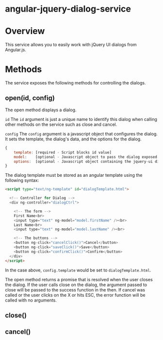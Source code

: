 angular-jquery-dialog-service
=============================

# Overview
This service allows you to easily work with jQuery UI dialogs from Angular.js.

# Methods
The service exposes the following methods for controlling the dialogs.

## open(id, config)
The open method displays a dialog.

`id`
The `id` argument is just a unique name to identify this dialog when calling other methods on
the service such as close and cancel.

`config`
The `config` argument is a javascript object that configures the dialog. It sets the template, the dialog's data, and the options for the dialog.

```javascript
{
	template: [required - Script blocks id value]
	model:    [optional - Javascript object to pass the dialog exposed as $scope.model to the controller]
	options:  [optional - Javascript object containing the jquery-ui dialog parameters passed to the dialog ( [1] ) ]
}
```

The dialog template must be stored as an angular template using the following syntax:

```html
<script type="text/ng-template" id="dialogTemplate.html">

  <!-- Controller for Dialog -->
  <div ng-controller="dialogCtrl">

  	<!-- The form -->
    First Name<br>
    <input type="text" ng-model="model.firstName" /><br>
    Last Name<br>
    <input type="text" ng-model="model.lastName" /><br>

    <!-- The buttons -->
    <button ng-click="cancelClick()">Cancel</button>
    <button ng-click="saveClick()">Save</button>
    <button ng-click="confirmClick()">Confirm</button>
  </div>
</script>
```

In the case above, `config.template` would be set to `dialogTemplate.html`.

The open method returns a promise that is resolved when the user closes the dialog. If
the user calls close on the dialog, the argument passed to close will be passed to the
success function in the then. If cancel was called or the user clicks on the X or hits
ESC, the error function will be called with no arguments.


## close()

## cancel()


[1]: http://api.jquery.ui/dialog  "JQuery UI Dialog Widget"